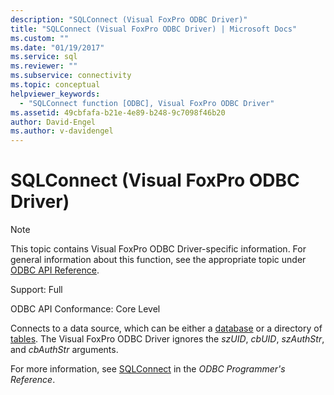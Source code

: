 ```yaml
---
description: "SQLConnect (Visual FoxPro ODBC Driver)"
title: "SQLConnect (Visual FoxPro ODBC Driver) | Microsoft Docs"
ms.custom: ""
ms.date: "01/19/2017"
ms.service: sql
ms.reviewer: ""
ms.subservice: connectivity
ms.topic: conceptual
helpviewer_keywords: 
  - "SQLConnect function [ODBC], Visual FoxPro ODBC Driver"
ms.assetid: 49cbfafa-b21e-4e89-b248-9c7098f46b20
author: David-Engel
ms.author: v-davidengel
---
```

# SQLConnect (Visual FoxPro ODBC Driver)
> [!NOTE]  
>  This topic contains Visual FoxPro ODBC Driver-specific information. For general information about this function, see the appropriate topic under [ODBC API Reference](../../odbc/reference/syntax/odbc-api-reference.md).  
  
 Support: Full  
  
 ODBC API Conformance: Core Level  
  
 Connects to a data source, which can be either a [database](../../odbc/microsoft/visual-foxpro-terminology.md) or a directory of [tables](../../odbc/microsoft/visual-foxpro-terminology.md). The Visual FoxPro ODBC Driver ignores the *szUID*, *cbUID*, *szAuthStr*, and *cbAuthStr* arguments.  
  
 For more information, see [SQLConnect](../../odbc/reference/syntax/sqlconnect-function.md) in the *ODBC Programmer's Reference*.

